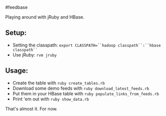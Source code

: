 #feedbase

Playing around with jRuby and HBase.

Setup:
------
* Setting the classpath: `export CLASSPATH=``hadoop classpath``:``hbase classpath`` `
* Use jRuby: `rvm jruby`

Usage:
------
* Create the table with `ruby create_tables.rb`
* Download some demo feeds with `ruby download_latest_feeds.rb`
* Put them in your HBase table with `ruby populate_links_from_feeds.rb`
* Print 'em out with `ruby show_data.rb`

That's almost it. For now.

